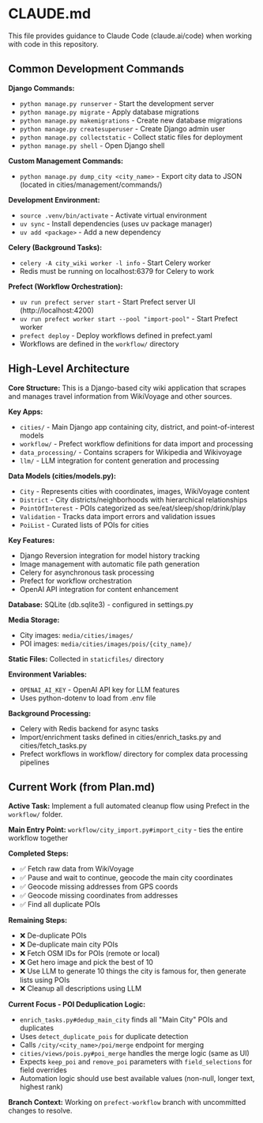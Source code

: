 # CLAUDE.md

This file provides guidance to Claude Code (claude.ai/code) when working with code in this repository.

## Common Development Commands

**Django Commands:**
- `python manage.py runserver` - Start the development server
- `python manage.py migrate` - Apply database migrations
- `python manage.py makemigrations` - Create new database migrations
- `python manage.py createsuperuser` - Create Django admin user
- `python manage.py collectstatic` - Collect static files for deployment
- `python manage.py shell` - Open Django shell

**Custom Management Commands:**
- `python manage.py dump_city <city_name>` - Export city data to JSON (located in cities/management/commands/)

**Development Environment:**
- `source .venv/bin/activate` - Activate virtual environment
- `uv sync` - Install dependencies (uses uv package manager)
- `uv add <package>` - Add a new dependency

**Celery (Background Tasks):**
- `celery -A city_wiki worker -l info` - Start Celery worker
- Redis must be running on localhost:6379 for Celery to work

**Prefect (Workflow Orchestration):**
- `uv run prefect server start` - Start Prefect server UI (http://localhost:4200)
- `uv run prefect worker start --pool "import-pool"` - Start Prefect worker
- `prefect deploy` - Deploy workflows defined in prefect.yaml
- Workflows are defined in the `workflow/` directory

## High-Level Architecture

**Core Structure:**
This is a Django-based city wiki application that scrapes and manages travel information from WikiVoyage and other sources.

**Key Apps:**
- `cities/` - Main Django app containing city, district, and point-of-interest models
- `workflow/` - Prefect workflow definitions for data import and processing
- `data_processing/` - Contains scrapers for Wikipedia and Wikivoyage
- `llm/` - LLM integration for content generation and processing

**Data Models (cities/models.py):**
- `City` - Represents cities with coordinates, images, WikiVoyage content
- `District` - City districts/neighborhoods with hierarchical relationships
- `PointOfInterest` - POIs categorized as see/eat/sleep/shop/drink/play
- `Validation` - Tracks data import errors and validation issues
- `PoiList` - Curated lists of POIs for cities

**Key Features:**
- Django Reversion integration for model history tracking
- Image management with automatic file path generation
- Celery for asynchronous task processing
- Prefect for workflow orchestration
- OpenAI API integration for content enhancement

**Database:** SQLite (db.sqlite3) - configured in settings.py

**Media Storage:** 
- City images: `media/cities/images/`
- POI images: `media/cities/images/pois/{city_name}/`

**Static Files:** Collected in `staticfiles/` directory

**Environment Variables:**
- `OPENAI_AI_KEY` - OpenAI API key for LLM features
- Uses python-dotenv to load from .env file

**Background Processing:**
- Celery with Redis backend for async tasks
- Import/enrichment tasks defined in cities/enrich_tasks.py and cities/fetch_tasks.py
- Prefect workflows in workflow/ directory for complex data processing pipelines

## Current Work (from Plan.md)

**Active Task:** Implement a full automated cleanup flow using Prefect in the `workflow/` folder.

**Main Entry Point:** `workflow/city_import.py#import_city` - ties the entire workflow together

**Completed Steps:**
- ✅ Fetch raw data from WikiVoyage
- ✅ Pause and wait to continue, geocode the main city coordinates
- ✅ Geocode missing addresses from GPS coords
- ✅ Geocode missing coordinates from addresses
- ✅ Find all duplicate POIs

**Remaining Steps:**
- ❌ De-duplicate POIs
- ❌ De-duplicate main city POIs
- ❌ Fetch OSM IDs for POIs (remote or local)
- ❌ Get hero image and pick the best of 10
- ❌ Use LLM to generate 10 things the city is famous for, then generate lists using POIs
- ❌ Cleanup all descriptions using LLM

**Current Focus - POI Deduplication Logic:**
- `enrich_tasks.py#dedup_main_city` finds all "Main City" POIs and duplicates
- Uses `detect_duplicate_pois` for duplicate detection
- Calls `/city/<city_name>/poi/merge` endpoint for merging
- `cities/views/pois.py#poi_merge` handles the merge logic (same as UI)
- Expects `keep_poi` and `remove_poi` parameters with `field_selections` for field overrides
- Automation logic should use best available values (non-null, longer text, highest rank)

**Branch Context:** Working on `prefect-workflow` branch with uncommitted changes to resolve.